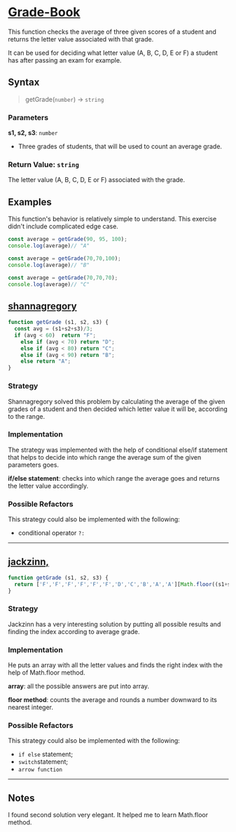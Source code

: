 # [Grade-Book](https://www.codewars.com/kata/55cbd4ba903825f7970000f5)

This function checks the average of three given scores of a student and returns the letter value associated with that grade.

It can be used for deciding what letter value (A, B, C, D, E or F) a student has after passing an exam for example.

## Syntax

> getGrade(`number`) -> `string`

### Parameters

**s1, s2, s3**: `number`

- Three grades of students, that will be used to count an average grade.

### Return Value: `string`

The letter value (A, B, C, D, E or F) associated with the grade.

## Examples

This function's behavior is relatively simple to understand. This exercise didn't include complicated edge case. 


```js
const average = getGrade(90, 95, 100);
console.log(average)// "A"
```

```js
const average = getGrade(70,70,100);
console.log(average)// "B"
```

```js
const average = getGrade(70,70,70);
console.log(average)// "C"
```




## [shannagregory](https://www.codewars.com/users/shannagregory)

```js
function getGrade (s1, s2, s3) {
  const avg = (s1+s2+s3)/3;
  if (avg < 60)  return "F";
    else if (avg < 70) return "D";
    else if (avg < 80) return "C";
    else if (avg < 90) return "B";
    else return "A";
}
```

### Strategy

Shannagregory solved this problem by calculating the average of the given grades of a student and then decided which letter value it will be, according to the range.


### Implementation

The strategy was implemented with the help of conditional else/if statement that helps to decide into which range the average sum of the given parameters goes.

**if/else statement**: checks into which range the average goes and returns the letter value accordingly.

### Possible Refactors

This strategy could also be implemented with the following:

- conditional operator `?:`

---


## [jackzinn,](https://www.codewars.com/users/jackzinn)

```js
function getGrade (s1, s2, s3) {
  return ['F','F','F','F','F','F','D','C','B','A','A'][Math.floor((s1+s2+s3)/30)];
}
```

### Strategy

Jackzinn has a very interesting solution by putting all  possible results and finding the index according to average grade.

### Implementation

He puts an array with all the letter values and finds the right index with the help of Math.floor method.

**array**: all the possible answers are put into array.

**floor method**: counts the average and rounds a number downward to its nearest integer.

### Possible Refactors

This strategy could also be implemented with the following:

- `if else` statement;
- `switch`statement;
- `arrow function`



---

## Notes

I found second solution very elegant. It helped me to learn Math.floor method.
